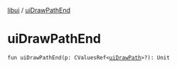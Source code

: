 [libui](index.md) / [uiDrawPathEnd](./ui-draw-path-end.md)

# uiDrawPathEnd

`fun uiDrawPathEnd(p: CValuesRef<`[`uiDrawPath`](ui-draw-path.md)`>?): Unit`